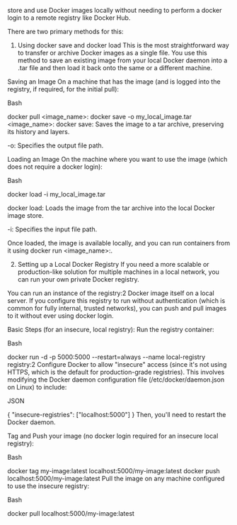 store and use Docker images locally without needing to perform a docker login to a remote registry like Docker Hub.

There are two primary methods for this:

1. Using docker save and docker load
This is the most straightforward way to transfer or archive Docker images as a single file. You use this method to save an existing image from your local Docker daemon into a .tar file and then load it back onto the same or a different machine.

Saving an Image
On a machine that has the image (and is logged into the registry, if required, for the initial pull):

Bash

docker pull <image_name>:<tag>
docker save -o my_local_image.tar <image_name>:<tag>
docker save: Saves the image to a tar archive, preserving its history and layers.

-o: Specifies the output file path.

Loading an Image
On the machine where you want to use the image (which does not require a docker login):

Bash

docker load -i my_local_image.tar

docker load: Loads the image from the tar archive into the local Docker image store.

-i: Specifies the input file path.

Once loaded, the image is available locally, and you can run containers from it using docker run <image_name>:<tag>.

2. Setting up a Local Docker Registry
If you need a more scalable or production-like solution for multiple machines in a local network, you can run your own private Docker registry.

You can run an instance of the registry:2 Docker image itself on a local server. If you configure this registry to run without authentication (which is common for fully internal, trusted networks), you can push and pull images to it without ever using docker login.

Basic Steps (for an insecure, local registry):
Run the registry container:

Bash

docker run -d -p 5000:5000 --restart=always --name local-registry registry:2
Configure Docker to allow "insecure" access (since it's not using HTTPS, which is the default for production-grade registries). This involves modifying the Docker daemon configuration file (/etc/docker/daemon.json on Linux) to include:

JSON

{
 "insecure-registries": ["localhost:5000"]
}
Then, you'll need to restart the Docker daemon.

Tag and Push your image (no docker login required for an insecure local registry):

Bash

docker tag my-image:latest localhost:5000/my-image:latest
docker push localhost:5000/my-image:latest
Pull the image on any machine configured to use the insecure registry:

Bash

docker pull localhost:5000/my-image:latest
